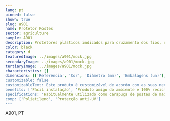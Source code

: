 ```yaml
---
lang: pt
pinned: false
shown: true
slug: a901
name: Protetor Postes
sector: agriculture
sample: A901
description: Protetores plásticos indicados para cruzamento dos fios, evitando também a abrasão entre o poste e a rede.
color: black
category: d
featuredImage: ../images/a901/mock.jpg
secondaryImage: ../images/a901/mock.jpg
tertiaryImage: ../images/a901/mock.jpg
characteristics: []
dimensions: [['Referência', 'Cor', 'Diâmetro (mm)', 'Embalagens (un)'], [?protector de Poste', 'Preto', '0.5 - 0.85 ', '180']]
customizable: false
customizableText: Este produto é customizável de acordo com as suas necessidades. Contacte-nos para mais informações.
benefits: ['Fácil instalação', 'Produto amigo do ambiente e 100% reciclável', 'Ajuda na protecção da rede']
specifications: 'Habitualmente utilizado como carapuça de postes de madeira.'
comp: ['Polietileno', 'Protecção anti-UV']
---
```


A901, PT
